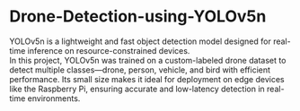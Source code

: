 # Drone-Detection-using-YOLOv5n
YOLOv5n is a lightweight and fast object detection model designed for real-time inference on resource-constrained devices. 
<br>
In this project, YOLOv5n was trained on a custom-labeled drone dataset to detect multiple classes—drone, person, vehicle, and bird with efficient performance. Its small size makes it ideal for deployment on edge devices like the Raspberry Pi, ensuring accurate and low-latency detection in real-time environments.


